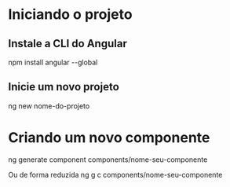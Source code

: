 # Iniciando o projeto
## Instale a CLI do Angular
npm install angular --global

## Inicie um novo projeto
ng new nome-do-projeto

# Criando um novo componente
ng generate component components/nome-seu-componente

Ou de forma reduzida
ng g c components/nome-seu-componente